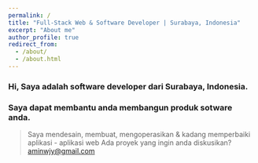 ```yaml
---
permalink: /
title: "Full-Stack Web & Software Developer | Surabaya, Indonesia"
excerpt: "About me"
author_profile: true
redirect_from: 
  - /about/
  - /about.html
---
```


### Hi, Saya adalah software developer dari Surabaya, Indonesia.
### Saya dapat membantu anda membangun produk sotware anda.

> Saya mendesain, membuat, mengoperasikan & kadang memperbaiki aplikasi - aplikasi web
> Ada proyek yang ingin anda diskusikan? [aminwjy@gmail.com](aminwjy@gmail.com)
